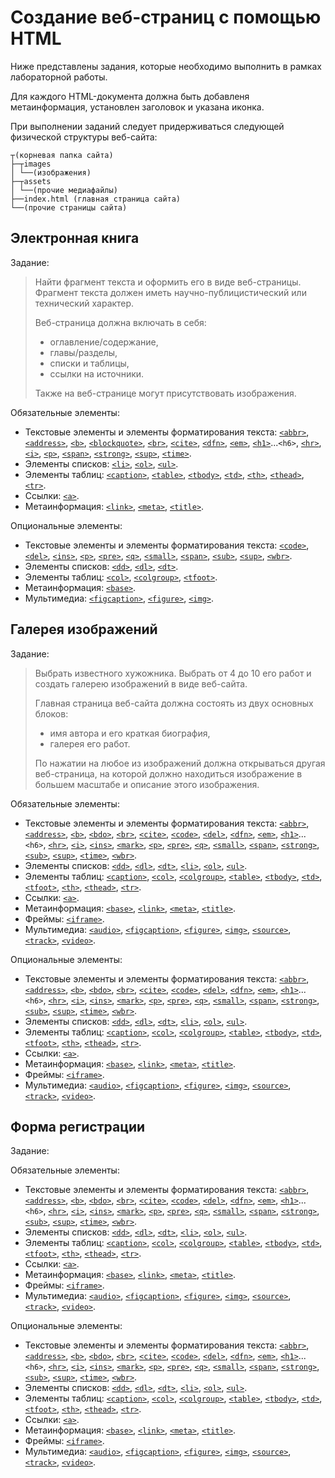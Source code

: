 # Создание веб-страниц с помощью HTML

Ниже представлены задания, которые необходимо выполнить в рамках лабораторной работы.

Для каждого HTML-документа должна быть добавленя метаинформация, установлен заголовок и указана иконка.

При выполнении заданий следует придерживаться следующей физической структуры веб-сайта:

```
┬(корневая папка сайта)
├─┬images
│ └──(изображения)
├─┬assets
│ └──(прочие медиафайлы)
├──index.html (главная страница сайта)
└──(прочие страницы сайта)
```

## Электронная книга

Задание:

> Найти фрагмент текста и оформить его в виде веб-страницы. Фрагмент текста должен иметь научно-публицистический или технический характер.
>
> Веб-страница должна включать в себя:
> - оглавление/содержание,
> - главы/разделы,
> - списки и таблицы,
> - ссылки на источники.
>
> Также на веб-странице могут присутствовать изображения.

Обязательные элементы:
- Текстовые элементы и элементы форматирования текста: [`<abbr>`](http://htmlbook.ru/html/abbr), [`<address>`](http://htmlbook.ru/html/address), [`<b>`](http://htmlbook.ru/html/b), [`<blockquote>`](http://htmlbook.ru/html/blockquote), [`<br>`](http://htmlbook.ru/html/br), [`<cite>`](http://htmlbook.ru/html/cite), [`<dfn>`](http://htmlbook.ru/html/dfn), [`<em>`](http://htmlbook.ru/html/em), [`<h1>`](http://htmlbook.ru/html/h1)...`<h6>`, [`<hr>`](http://htmlbook.ru/html/hr), [`<i>`](http://htmlbook.ru/html/i), [`<p>`](http://htmlbook.ru/html/p),  [`<span>`](http://htmlbook.ru/html/span), [`<strong>`](http://htmlbook.ru/html/strong), [`<sup>`](http://htmlbook.ru/html/sup), [`<time>`](http://htmlbook.ru/html/time).
- Элементы списков: [`<li>`](http://htmlbook.ru/html/li), [`<ol>`](http://htmlbook.ru/html/ol), [`<ul>`](http://htmlbook.ru/html/ul).
- Элементы таблиц: [`<caption>`](http://htmlbook.ru/html/caption), [`<table>`](http://htmlbook.ru/html/table), [`<tbody>`](http://htmlbook.ru/html/tbody), [`<td>`](http://htmlbook.ru/html/td), [`<th>`](http://htmlbook.ru/html/th), [`<thead>`](http://htmlbook.ru/html/thead), [`<tr>`](http://htmlbook.ru/html/tr).
- Ссылки: [`<a>`](http://htmlbook.ru/html/a).
- Метаинформация: [`<link>`](http://htmlbook.ru/html/link), [`<meta>`](http://htmlbook.ru/html/meta), [`<title>`](http://htmlbook.ru/html/title).

Опциональные элементы:
- Текстовые элементы и элементы форматирования текста: [`<code>`](http://htmlbook.ru/html/code), [`<del>`](http://htmlbook.ru/html/del), [`<ins>`](http://htmlbook.ru/html/ins), [`<p>`](http://htmlbook.ru/html/p), [`<pre>`](http://htmlbook.ru/html/pre), [`<q>`](http://htmlbook.ru/html/q), [`<small>`](http://htmlbook.ru/html/small), [`<span>`](http://htmlbook.ru/html/span), [`<sub>`](http://htmlbook.ru/html/sub), [`<sup>`](http://htmlbook.ru/html/sup), [`<wbr>`](http://htmlbook.ru/html/wbr).
- Элементы списков: [`<dd>`](http://htmlbook.ru/html/dd), [`<dl>`](http://htmlbook.ru/html/dl), [`<dt>`](http://htmlbook.ru/html/dt).
- Элементы таблиц: [`<col>`](http://htmlbook.ru/html/col), [`<colgroup>`](http://htmlbook.ru/html/colgroup), [`<tfoot>`](http://htmlbook.ru/html/tfoot).
- Метаинформация: [`<base>`](http://htmlbook.ru/html/base).
- Мультимедиа: [`<figcaption>`](http://htmlbook.ru/html/figcaption), [`<figure>`](http://htmlbook.ru/html/figure), [`<img>`](http://htmlbook.ru/html/img).

## Галерея изображений

Задание:

> Выбрать известного хужожника. Выбрать от 4 до 10 его работ и создать галерею изображений в виде веб-сайта.
>
> Главная страница веб-сайта должна состоять из двух основных блоков:
> - имя автора и его краткая биография,
> - галерея его работ.
>
> По нажатии на любое из изображений должна открываться другая веб-страница, на которой должно находиться изображение в большем масштабе и описание этого изображения.

Обязательные элементы:
- Текстовые элементы и элементы форматирования текста: [`<abbr>`](http://htmlbook.ru/html/abbr), [`<address>`](http://htmlbook.ru/html/address), [`<b>`](http://htmlbook.ru/html/b), [`<bdo>`](http://htmlbook.ru/html/bdo), [`<br>`](http://htmlbook.ru/html/br), [`<cite>`](http://htmlbook.ru/html/cite), [`<code>`](http://htmlbook.ru/html/code), [`<del>`](http://htmlbook.ru/html/del), [`<dfn>`](http://htmlbook.ru/html/dfn), [`<em>`](http://htmlbook.ru/html/em), [`<h1>`](http://htmlbook.ru/html/h1)...`<h6>`, [`<hr>`](http://htmlbook.ru/html/hr), [`<i>`](http://htmlbook.ru/html/i), [`<ins>`](http://htmlbook.ru/html/ins), [`<mark>`](http://htmlbook.ru/html/mark), [`<p>`](http://htmlbook.ru/html/p), [`<pre>`](http://htmlbook.ru/html/pre), [`<q>`](http://htmlbook.ru/html/q), [`<small>`](http://htmlbook.ru/html/small), [`<span>`](http://htmlbook.ru/html/span), [`<strong>`](http://htmlbook.ru/html/strong), [`<sub>`](http://htmlbook.ru/html/sub), [`<sup>`](http://htmlbook.ru/html/sup), [`<time>`](http://htmlbook.ru/html/time), [`<wbr>`](http://htmlbook.ru/html/wbr).
- Элементы списков: [`<dd>`](http://htmlbook.ru/html/dd), [`<dl>`](http://htmlbook.ru/html/dl), [`<dt>`](http://htmlbook.ru/html/dt), [`<li>`](http://htmlbook.ru/html/li), [`<ol>`](http://htmlbook.ru/html/ol), [`<ul>`](http://htmlbook.ru/html/ul).
- Элементы таблиц: [`<caption>`](http://htmlbook.ru/html/caption), [`<col>`](http://htmlbook.ru/html/col), [`<colgroup>`](http://htmlbook.ru/html/colgroup), [`<table>`](http://htmlbook.ru/html/table), [`<tbody>`](http://htmlbook.ru/html/tbody), [`<td>`](http://htmlbook.ru/html/td), [`<tfoot>`](http://htmlbook.ru/html/tfoot), [`<th>`](http://htmlbook.ru/html/th), [`<thead>`](http://htmlbook.ru/html/thead), [`<tr>`](http://htmlbook.ru/html/tr).
- Ссылки: [`<a>`](http://htmlbook.ru/html/a).
- Метаинформация: [`<base>`](http://htmlbook.ru/html/base), [`<link>`](http://htmlbook.ru/html/link), [`<meta>`](http://htmlbook.ru/html/meta), [`<title>`](http://htmlbook.ru/html/title).
- Фреймы: [`<iframe>`](http://htmlbook.ru/html/iframe).
- Мультимедиа: [`<audio>`](http://htmlbook.ru/html/audio), [`<figcaption>`](http://htmlbook.ru/html/figcaption), [`<figure>`](http://htmlbook.ru/html/figure), [`<img>`](http://htmlbook.ru/html/img), [`<source>`](http://htmlbook.ru/html/source), [`<track>`](http://htmlbook.ru/html/track), [`<video>`](http://htmlbook.ru/html/video).

Опциональные элементы:
- Текстовые элементы и элементы форматирования текста: [`<abbr>`](http://htmlbook.ru/html/abbr), [`<address>`](http://htmlbook.ru/html/address), [`<b>`](http://htmlbook.ru/html/b), [`<bdo>`](http://htmlbook.ru/html/bdo), [`<br>`](http://htmlbook.ru/html/br), [`<cite>`](http://htmlbook.ru/html/cite), [`<code>`](http://htmlbook.ru/html/code), [`<del>`](http://htmlbook.ru/html/del), [`<dfn>`](http://htmlbook.ru/html/dfn), [`<em>`](http://htmlbook.ru/html/em), [`<h1>`](http://htmlbook.ru/html/h1)...`<h6>`, [`<hr>`](http://htmlbook.ru/html/hr), [`<i>`](http://htmlbook.ru/html/i), [`<ins>`](http://htmlbook.ru/html/ins), [`<mark>`](http://htmlbook.ru/html/mark), [`<p>`](http://htmlbook.ru/html/p), [`<pre>`](http://htmlbook.ru/html/pre), [`<q>`](http://htmlbook.ru/html/q), [`<small>`](http://htmlbook.ru/html/small), [`<span>`](http://htmlbook.ru/html/span), [`<strong>`](http://htmlbook.ru/html/strong), [`<sub>`](http://htmlbook.ru/html/sub), [`<sup>`](http://htmlbook.ru/html/sup), [`<time>`](http://htmlbook.ru/html/time), [`<wbr>`](http://htmlbook.ru/html/wbr).
- Элементы списков: [`<dd>`](http://htmlbook.ru/html/dd), [`<dl>`](http://htmlbook.ru/html/dl), [`<dt>`](http://htmlbook.ru/html/dt), [`<li>`](http://htmlbook.ru/html/li), [`<ol>`](http://htmlbook.ru/html/ol), [`<ul>`](http://htmlbook.ru/html/ul).
- Элементы таблиц: [`<caption>`](http://htmlbook.ru/html/caption), [`<col>`](http://htmlbook.ru/html/col), [`<colgroup>`](http://htmlbook.ru/html/colgroup), [`<table>`](http://htmlbook.ru/html/table), [`<tbody>`](http://htmlbook.ru/html/tbody), [`<td>`](http://htmlbook.ru/html/td), [`<tfoot>`](http://htmlbook.ru/html/tfoot), [`<th>`](http://htmlbook.ru/html/th), [`<thead>`](http://htmlbook.ru/html/thead), [`<tr>`](http://htmlbook.ru/html/tr).
- Ссылки: [`<a>`](http://htmlbook.ru/html/a).
- Метаинформация: [`<base>`](http://htmlbook.ru/html/base), [`<link>`](http://htmlbook.ru/html/link), [`<meta>`](http://htmlbook.ru/html/meta), [`<title>`](http://htmlbook.ru/html/title).
- Фреймы: [`<iframe>`](http://htmlbook.ru/html/iframe).
- Мультимедиа: [`<audio>`](http://htmlbook.ru/html/audio), [`<figcaption>`](http://htmlbook.ru/html/figcaption), [`<figure>`](http://htmlbook.ru/html/figure), [`<img>`](http://htmlbook.ru/html/img), [`<source>`](http://htmlbook.ru/html/source), [`<track>`](http://htmlbook.ru/html/track), [`<video>`](http://htmlbook.ru/html/video).

## Форма регистрации

Задание:

> 

Обязательные элементы:
- Текстовые элементы и элементы форматирования текста: [`<abbr>`](http://htmlbook.ru/html/abbr), [`<address>`](http://htmlbook.ru/html/address), [`<b>`](http://htmlbook.ru/html/b), [`<bdo>`](http://htmlbook.ru/html/bdo), [`<br>`](http://htmlbook.ru/html/br), [`<cite>`](http://htmlbook.ru/html/cite), [`<code>`](http://htmlbook.ru/html/code), [`<del>`](http://htmlbook.ru/html/del), [`<dfn>`](http://htmlbook.ru/html/dfn), [`<em>`](http://htmlbook.ru/html/em), [`<h1>`](http://htmlbook.ru/html/h1)...`<h6>`, [`<hr>`](http://htmlbook.ru/html/hr), [`<i>`](http://htmlbook.ru/html/i), [`<ins>`](http://htmlbook.ru/html/ins), [`<mark>`](http://htmlbook.ru/html/mark), [`<p>`](http://htmlbook.ru/html/p), [`<pre>`](http://htmlbook.ru/html/pre), [`<q>`](http://htmlbook.ru/html/q), [`<small>`](http://htmlbook.ru/html/small), [`<span>`](http://htmlbook.ru/html/span), [`<strong>`](http://htmlbook.ru/html/strong), [`<sub>`](http://htmlbook.ru/html/sub), [`<sup>`](http://htmlbook.ru/html/sup), [`<time>`](http://htmlbook.ru/html/time), [`<wbr>`](http://htmlbook.ru/html/wbr).
- Элементы списков: [`<dd>`](http://htmlbook.ru/html/dd), [`<dl>`](http://htmlbook.ru/html/dl), [`<dt>`](http://htmlbook.ru/html/dt), [`<li>`](http://htmlbook.ru/html/li), [`<ol>`](http://htmlbook.ru/html/ol), [`<ul>`](http://htmlbook.ru/html/ul).
- Элементы таблиц: [`<caption>`](http://htmlbook.ru/html/caption), [`<col>`](http://htmlbook.ru/html/col), [`<colgroup>`](http://htmlbook.ru/html/colgroup), [`<table>`](http://htmlbook.ru/html/table), [`<tbody>`](http://htmlbook.ru/html/tbody), [`<td>`](http://htmlbook.ru/html/td), [`<tfoot>`](http://htmlbook.ru/html/tfoot), [`<th>`](http://htmlbook.ru/html/th), [`<thead>`](http://htmlbook.ru/html/thead), [`<tr>`](http://htmlbook.ru/html/tr).
- Ссылки: [`<a>`](http://htmlbook.ru/html/a).
- Метаинформация: [`<base>`](http://htmlbook.ru/html/base), [`<link>`](http://htmlbook.ru/html/link), [`<meta>`](http://htmlbook.ru/html/meta), [`<title>`](http://htmlbook.ru/html/title).
- Фреймы: [`<iframe>`](http://htmlbook.ru/html/iframe).
- Мультимедиа: [`<audio>`](http://htmlbook.ru/html/audio), [`<figcaption>`](http://htmlbook.ru/html/figcaption), [`<figure>`](http://htmlbook.ru/html/figure), [`<img>`](http://htmlbook.ru/html/img), [`<source>`](http://htmlbook.ru/html/source), [`<track>`](http://htmlbook.ru/html/track), [`<video>`](http://htmlbook.ru/html/video).

Опциональные элементы:
- Текстовые элементы и элементы форматирования текста: [`<abbr>`](http://htmlbook.ru/html/abbr), [`<address>`](http://htmlbook.ru/html/address), [`<b>`](http://htmlbook.ru/html/b), [`<bdo>`](http://htmlbook.ru/html/bdo), [`<br>`](http://htmlbook.ru/html/br), [`<cite>`](http://htmlbook.ru/html/cite), [`<code>`](http://htmlbook.ru/html/code), [`<del>`](http://htmlbook.ru/html/del), [`<dfn>`](http://htmlbook.ru/html/dfn), [`<em>`](http://htmlbook.ru/html/em), [`<h1>`](http://htmlbook.ru/html/h1)...`<h6>`, [`<hr>`](http://htmlbook.ru/html/hr), [`<i>`](http://htmlbook.ru/html/i), [`<ins>`](http://htmlbook.ru/html/ins), [`<mark>`](http://htmlbook.ru/html/mark), [`<p>`](http://htmlbook.ru/html/p), [`<pre>`](http://htmlbook.ru/html/pre), [`<q>`](http://htmlbook.ru/html/q), [`<small>`](http://htmlbook.ru/html/small), [`<span>`](http://htmlbook.ru/html/span), [`<strong>`](http://htmlbook.ru/html/strong), [`<sub>`](http://htmlbook.ru/html/sub), [`<sup>`](http://htmlbook.ru/html/sup), [`<time>`](http://htmlbook.ru/html/time), [`<wbr>`](http://htmlbook.ru/html/wbr).
- Элементы списков: [`<dd>`](http://htmlbook.ru/html/dd), [`<dl>`](http://htmlbook.ru/html/dl), [`<dt>`](http://htmlbook.ru/html/dt), [`<li>`](http://htmlbook.ru/html/li), [`<ol>`](http://htmlbook.ru/html/ol), [`<ul>`](http://htmlbook.ru/html/ul).
- Элементы таблиц: [`<caption>`](http://htmlbook.ru/html/caption), [`<col>`](http://htmlbook.ru/html/col), [`<colgroup>`](http://htmlbook.ru/html/colgroup), [`<table>`](http://htmlbook.ru/html/table), [`<tbody>`](http://htmlbook.ru/html/tbody), [`<td>`](http://htmlbook.ru/html/td), [`<tfoot>`](http://htmlbook.ru/html/tfoot), [`<th>`](http://htmlbook.ru/html/th), [`<thead>`](http://htmlbook.ru/html/thead), [`<tr>`](http://htmlbook.ru/html/tr).
- Ссылки: [`<a>`](http://htmlbook.ru/html/a).
- Метаинформация: [`<base>`](http://htmlbook.ru/html/base), [`<link>`](http://htmlbook.ru/html/link), [`<meta>`](http://htmlbook.ru/html/meta), [`<title>`](http://htmlbook.ru/html/title).
- Фреймы: [`<iframe>`](http://htmlbook.ru/html/iframe).
- Мультимедиа: [`<audio>`](http://htmlbook.ru/html/audio), [`<figcaption>`](http://htmlbook.ru/html/figcaption), [`<figure>`](http://htmlbook.ru/html/figure), [`<img>`](http://htmlbook.ru/html/img), [`<source>`](http://htmlbook.ru/html/source), [`<track>`](http://htmlbook.ru/html/track), [`<video>`](http://htmlbook.ru/html/video).
